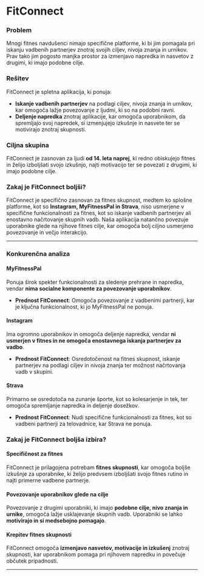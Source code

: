 # FitConnect

### Problem
Mnogi fitnes navdušenci nimajo specifične platforme, ki bi jim pomagala pri iskanju vadbenih partnerjev znotraj svojih ciljev, nivoja znanja in urnikov. Prav tako jim pogosto manjka prostor za izmenjavo napredka in nasvetov z drugimi, ki imajo podobne cilje.

### Rešitev
FitConnect je spletna aplikacija, ki ponuja:
- **Iskanje vadbenih partnerjev** na podlagi ciljev, nivoja znanja in urnikov, kar omogoča lažje povezovanje z ljudmi, ki so na podobni ravni.
- **Deljenje napredka** znotraj aplikacije, kar omogoča uporabnikom, da spremljajo svoj napredek, si izmenjujejo izkušnje in nasvete ter se motivirajo znotraj skupnosti.

### Ciljna skupina
FitConnect je zasnovan za ljudi **od 14. leta naprej**, ki redno obiskujejo fitnes in želijo izboljšati svojo izkušnjo, najti motivacijo ter se povezati z drugimi, ki imajo podobne cilje.

### Zakaj je FitConnect boljši?
FitConnect je specifično zasnovan za fitnes skupnost, medtem ko splošne platforme, kot so **Instagram, MyFitnessPal in Strava**, niso usmerjene v specifične funkcionalnosti za fitnes, kot so iskanje vadbenih partnerjev ali enostavno načrtovanje skupnih vadb. Naša aplikacija natančno povezuje uporabnike glede na njihove fitnes cilje, kar omogoča bolj ciljno usmerjeno povezovanje in večjo interakcijo.

---

### Konkurenčna analiza

#### MyFitnessPal
 Ponuja širok spekter funkcionalnosti za sledenje prehrane in napredka, vendar **nima socialne komponente za povezovanje uporabnikov**.
- **Prednost FitConnect**: Omogoča povezovanje z vadbenimi partnerji, kar je ključna funkcionalnost, ki jo MyFitnessPal ne ponuja.

#### Instagram
 Ima ogromno uporabnikov in omogoča deljenje napredka, vendar **ni usmerjen v fitnes in ne omogoča enostavnega iskanja partnerjev za vadbo**.
- **Prednost FitConnect**: Osredotočenost na fitnes skupnost, iskanje partnerjev na podlagi ciljev in nivoja znanja ter možnost načrtovanja vadb v skupini.

#### Strava
 Primarno se osredotoča na zunanje športe, kot so kolesarjenje in tek, ter omogoča spremljanje napredka in deljenje dosežkov.
- **Prednost FitConnect**: Nudi specifične funkcionalnosti za fitnes, kot so vadbeni partnerji za telovadnice, kar Strava ne ponuja.

### Zakaj je FitConnect boljša izbira?

#### Specifičnost za fitnes
FitConnect je prilagojena potrebam **fitnes skupnosti**, kar omogoča boljše izkušnje za uporabnike, ki želijo predvsem izboljšati svojo fitnes rutino in najti primerne vadbene partnerje.

#### Povezovanje uporabnikov glede na cilje
Povezovanje z drugimi uporabniki, ki imajo **podobne cilje, nivo znanja in urnike**, omogoča lažje usklajevanje skupnih vadb. Uporabniki se lahko **motivirajo in si medsebojno pomagajo**.

#### Krepitev fitnes skupnosti
FitConnect omogoča **izmenjavo nasvetov, motivacije in izkušenj** znotraj skupnosti, kar uporabnikom pomaga pri njihovem napredku in povečuje občutek pripadnosti.

---

